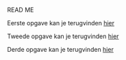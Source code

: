READ ME

Eerste opgave kan je terugvinden [hier](https://debackerx.github.io/bootstrap-basics/excercise-1.html)

Tweede opgave kan je terugvinden [hier](https://debackerx.github.io/bootstrap-basics/excercise-2.html)

Derde opgave kan je terugvinden [hier](https://debackerx.github.io/bootstrap-basics/excercise-3.html)
